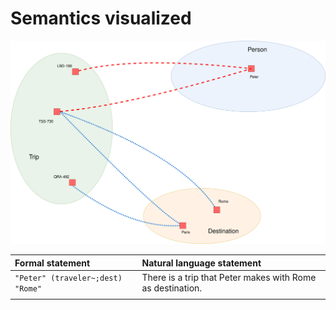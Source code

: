 # Semantics visualized

![Venn-diagram for &apos;traveler&apos; and &apos;dest&apos;](../../../.gitbook/assets/venntrips.svg)

| Formal statement | Natural language statement |
| :--- | :--- |
| `"Peter" (traveler~;dest) "Rome"` | There is a trip that Peter makes with Rome as destination. |
|  |  |


